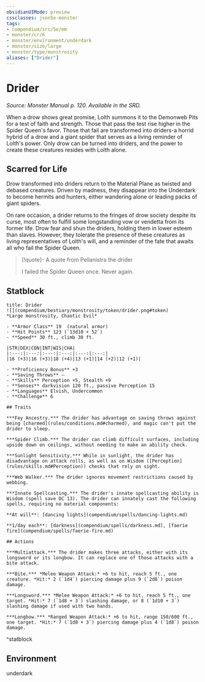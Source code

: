 ```yaml
---
obsidianUIMode: preview
cssclasses: json5e-monster
tags:
- compendium/src/5e/mm
- monster/cr/6
- monster/environment/underdark
- monster/size/large
- monster/type/monstrosity
aliases: ["Drider"]
---
```

# Drider
*Source: Monster Manual p. 120. Available in the SRD.*  

When a drow shows great promise, Lolth summons it to the Demonweb Pits for a test of faith and strength. Those that pass the test rise higher in the Spider Queen's favor. Those that fail are transformed into driders-a horrid hybrid of a drow and a giant spider that serves as a living reminder of Lolth's power. Only drow can be turned into driders, and the power to create these creatures resides with Lolth alone.

## Scarred for Life

Drow transformed into driders return to the Material Plane as twisted and debased creatures. Driven by madness, they disappear into the Underdark to become hermits and hunters, either wandering alone or leading packs of giant spiders.

On rare occasion, a drider returns to the fringes of drow society despite its curse, most often to fulfill some longstanding vow or vendetta from its former life. Drow fear and shun the driders, holding them in lower esteem than slaves. However, they tolerate the presence of these creatures as living representatives of Lolth's will, and a reminder of the fate that awaits all who fail the Spider Queen.

> [!quote]- A quote from Pellanistra the drider  
> 
> I failed the Spider Queen once. Never again.


## Statblock

```ad-statblock
title: Drider
![](compendium/bestiary/monstrosity/token/drider.png#token)
*Large monstrosity, Chaotic Evil*

- **Armor Class** 19  (natural armor)
- **Hit Points** 123 (`13d10 + 52`)
- **Speed** 30 ft., climb 30 ft.

|STR|DEX|CON|INT|WIS|CHA|
|:---:|:---:|:---:|:---:|:---:|:---:|
|16 (+3)|16 (+3)|18 (+4)|13 (+1)|14 (+2)|12 (+1)|

- **Proficiency Bonus** +3
- **Saving Throws** ⏤
- **Skills** Perception +5, Stealth +9
- **Senses** darkvision 120 ft., passive Perception 15
- **Languages** Elvish, Undercommon
- **Challenge** 6

## Traits

***Fey Ancestry.*** The drider has advantage on saving throws against being [charmed](rules/conditions.md#charmed), and magic can't put the drider to sleep.

***Spider Climb.*** The drider can climb difficult surfaces, including upside down on ceilings, without needing to make an ability check.

***Sunlight Sensitivity.*** While in sunlight, the drider has disadvantage on attack rolls, as well as on Wisdom ([Perception](rules/skills.md#Perception)) checks that rely on sight.

***Web Walker.*** The drider ignores movement restrictions caused by webbing.

***Innate Spellcasting.*** The drider's innate spellcasting ability is Wisdom (spell save DC 13). The drider can innately cast the following spells, requiring no material components:

**At will**: [dancing lights](compendium/spells/dancing-lights.md)

**1/day each**: [darkness](compendium/spells/darkness.md), [faerie fire](compendium/spells/faerie-fire.md)

## Actions

***Multiattack.*** The drider makes three attacks, either with its longsword or its longbow. It can replace one of those attacks with a bite attack.

***Bite.*** *Melee Weapon Attack:* +6 to hit, reach 5 ft., one creature. *Hit:* 2 (`1d4`) piercing damage plus 9 (`2d8`) poison damage.

***Longsword.*** *Melee Weapon Attack:* +6 to hit, reach 5 ft., one target. *Hit:* 7 (`1d8 + 3`) slashing damage, or 8 (`1d10 + 3`) slashing damage if used with two hands.

***Longbow.*** *Ranged Weapon Attack:* +6 to hit, range 150/600 ft., one target. *Hit:* 7 (`1d8 + 3`) piercing damage plus 4 (`1d8`) poison damage.
```
^statblock

## Environment

underdark